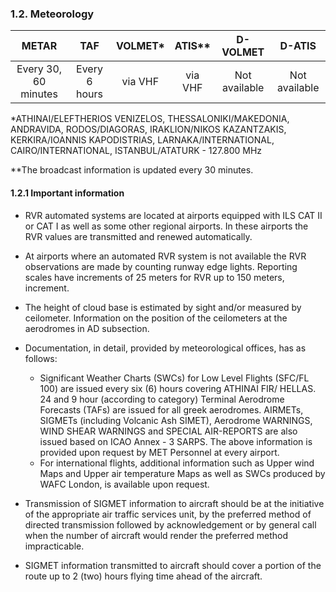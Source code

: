 ### 	1.2. Meteorology

|        METAR         |      TAF      | VOLMET* | ATIS**  |   D-VOLMET    |    D-ATIS     |
| :------------------: | :-----------: | :-----: | :-----: | :-----------: | :-----------: |
| Every 30, 60 minutes | Every 6 hours | via VHF | via VHF | Not available | Not available |

*ATHINAI/ELEFTHERIOS VENIZELOS, THESSALONIKI/MAKEDONIA, ANDRAVIDA, RODOS/DIAGORAS, IRAKLION/NIKOS KAZANTZAKIS, KERKIRA/IOANNIS KAPODISTRIAS, LARNAKA/INTERNATIONAL, CAIRO/INTERNATIONAL, ISTANBUL/ATATURK - 127.800 MHz

**The broadcast information is updated every 30 minutes.

#### 1.2.1 Important information

- RVR automated systems are located at airports equipped with ILS CAT II or CAT I as well as some other regional airports. In these airports the RVR values are transmitted and renewed automatically. 
- At airports where an automated RVR system is not available the RVR observations are made by counting runway edge lights. Reporting scales have increments of 25 meters for RVR up to 150 meters, increment.
- The height of cloud base is estimated by sight and/or measured by ceilometer. Information on the position of the ceilometers at the aerodromes in AD subsection.
- Documentation, in detail, provided by meteorological offices, has as follows:
  - Significant Weather  Charts  (SWCs)  for  Low  Level  Flights (SFC/FL  100) are issued  every  six (6) hours  covering ATHINAI  FIR/ HELLAS.  24  and  9  hour (according  to  category) Terminal  Aerodrome  Forecasts  (TAFs)  are  issued  for  all  greek aerodromes. AIRMETs,  SIGMETs  (including  Volcanic  Ash  SIMET),  Aerodrome  WARNINGS,  WIND  SHEAR  WARNINGS  and SPECIAL  AIR-REPORTS  are  also  issued  based  on  ICAO  Annex - 3 SARPS. The above  information  is  provided upon request by MET Personnel at every airport.
  - For international flights, additional information such as Upper wind Maps and Upper air temperature Maps as well as SWCs produced by WAFC London, is available upon request.

- Transmission of SIGMET information to aircraft should be at the initiative of the appropriate air traffic services unit, by  the preferred  method  of  directed  transmission  followed  by  acknowledgement  or  by  general  call  when  the  number  of  aircraft would render the preferred method impracticable.
- SIGMET information transmitted to aircraft should cover a portion of the route up to 2 (two) hours flying time ahead of the aircraft.